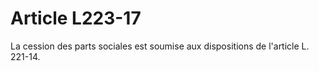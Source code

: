 # Article L223-17

La cession des parts sociales est soumise aux dispositions de l'article L. 221-14.
